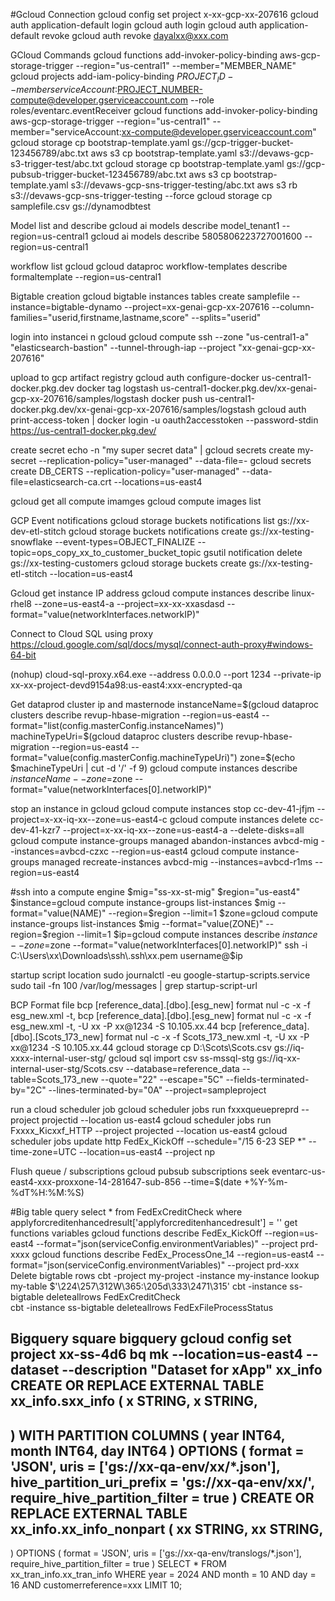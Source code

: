 #Gcloud Connection
gcloud config set project x-xx-gcp-xx-207616 
gcloud auth application-default login
gcloud auth login
gcloud auth application-default revoke
gcloud auth revoke dayalxx@xxx.com

GCloud Commands
gcloud functions add-invoker-policy-binding aws-gcp-storage-trigger --region="us-central1" --member="MEMBER_NAME"
gcloud projects add-iam-policy-binding $PROJECT_ID --member serviceAccount:$PROJECT_NUMBER-compute@developer.gserviceaccount.com --role roles/eventarc.eventReceiver
gcloud functions add-invoker-policy-binding aws-gcp-storage-trigger --region="us-central1" --member="serviceAccount:xx-compute@developer.gserviceaccount.com"
gcloud storage cp bootstrap-template.yaml gs://gcp-trigger-bucket-123456789/abc.txt
aws s3 cp bootstrap-template.yaml s3://devaws-gcp-s3-trigger-test/abc.txt
gcloud storage cp bootstrap-template.yaml gs://gcp-pubsub-trigger-bucket-123456789/abc.txt
aws s3 cp bootstrap-template.yaml s3://devaws-gcp-sns-trigger-testing/abc.txt
aws s3 rb s3://devaws-gcp-sns-trigger-testing --force
gcloud storage cp samplefile.csv gs://dynamodbtest

Model list and describe
gcloud ai models describe model_tenant1 --region=us-central1
gcloud ai models describe 5805806223727001600 --region=us-central1


workflow list gcloud 
gcloud dataproc workflow-templates describe formaltemplate --region=us-central1

Bigtable creation
gcloud bigtable instances tables create samplefile --instance=bigtable-dynamo --project=xx-genai-gcp-xx-207616 --column-families="userid,firstname,lastname,score" --splits="userid"

login into instancei n gcloud
gcloud compute ssh --zone "us-central1-a" "elasticsearch-bastion" --tunnel-through-iap --project "xx-genai-gcp-xx-207616"


upload to gcp artifact registry
gcloud auth configure-docker us-central1-docker.pkg.dev
docker tag logstash us-central1-docker.pkg.dev/xx-genai-gcp-xx-207616/samples/logstash
docker push us-central1-docker.pkg.dev/xx-genai-gcp-xx-207616/samples/logstash
gcloud auth print-access-token | docker login -u oauth2accesstoken --password-stdin https://us-central1-docker.pkg.dev/



create secret
echo -n "my super secret data" | gcloud secrets create my-secret --replication-policy="user-managed" --data-file=-
gcloud secrets create DB_CERTS --replication-policy="user-managed" --data-file=elasticsearch-ca.crt --locations=us-east4

gcloud get all compute imamges
gcloud compute images list

GCP Event notifications
gcloud storage buckets notifications list gs://xx-dev-etl-stitch
gcloud storage buckets notifications create gs://xx-testing-snowflake --event-types=OBJECT_FINALIZE --topic=ops_copy_xx_to_customer_bucket_topic
gsutil notification delete gs://xx-testing-customers
gcloud storage buckets create gs://xx-testing-etl-stitch --location=us-east4


Gcloud get instance IP address
gcloud compute instances describe linux-rhel8 --zone=us-east4-a --project=xx-xx-xxasdasd --format="value(networkInterfaces.networkIP)"

Connect to Cloud SQL using proxy
https://cloud.google.com/sql/docs/mysql/connect-auth-proxy#windows-64-bit

(nohup) cloud-sql-proxy.x64.exe --address 0.0.0.0 --port 1234 --private-ip xx-xx-project-devd9154a98:us-east4:xxx-encrypted-qa 


Get dataprod cluster ip and masternode
instanceName=$(gcloud dataproc clusters describe revup-hbase-migration --region=us-east4 --format="list(config.masterConfig.instanceNames)")
machineTypeUri=$(gcloud dataproc clusters describe revup-hbase-migration --region=us-east4 --format="value(config.masterConfig.machineTypeUri)")
zone=$(echo $machineTypeUri | cut -d '/' -f 9)
gcloud compute instances describe $instanceName --zone=$zone --format="value(networkInterfaces[0].networkIP)"

stop an instance in gcloud
gcloud compute instances stop cc-dev-41-jfjm --project=x-xx-iq-xx--zone=us-east4-c
gcloud compute instances delete cc-dev-41-kzr7 --project=x-xx-iq-xx--zone=us-east4-a --delete-disks=all
gcloud compute instance-groups managed abandon-instances avbcd-mig --instances=avbcd-czxc --region=us-east4
gcloud compute instance-groups managed recreate-instances avbcd-mig --instances=avbcd-r1ms --region=us-east4

#ssh into a compute engine
$mig="ss-xx-st-mig"
$region="us-east4"
$instance=gcloud compute instance-groups list-instances $mig --format="value(NAME)" --region=$region --limit=1
$zone=gcloud compute instance-groups list-instances $mig --format="value(ZONE)" --region=$region --limit=1
$ip=gcloud compute instances describe $instance --zone=$zone --format="value(networkInterfaces[0].networkIP)"
ssh -i C:\\Users\\xx\\Downloads\\ssh\\.ssh\\xx.pem username@$ip



startup script location
sudo journalctl -eu google-startup-scripts.service
sudo tail -fn 100 /var/log/messages | grep startup-script-url

BCP Format file
bcp [reference_data].[dbo].[esg_new] format nul -c -x -f esg_new.xml -t, 
bcp [reference_data].[dbo].[esg_new] format nul -c -x -f esg_new.xml -t, -U xx -P xx@1234 -S 10.105.xx.44
bcp [reference_data].[dbo].[Scots_173_new] format nul -c -x -f Scots_173_new.xml -t, -U xx -P xx@1234 -S 10.105.xx.44
gcloud storage cp D:\Scots\Scots.csv gs://iq-xxxx-internal-user-stg/
gcloud sql import csv ss-mssql-stg gs://iq-xx-internal-user-stg/Scots.csv --database=reference_data --table=Scots_173_new --quote="22" --escape="5C" --fields-terminated-by="2C" --lines-terminated-by="0A" --project=sampleproject

run a cloud scheduler job 
gcloud scheduler jobs run fxxxqueuepreprd --project projectid --location us-east4
gcloud scheduler jobs run Fxxxx_Kicxxf_HTTP --project projected --location us-east4
gcloud scheduler jobs update http FedEx_KickOff --schedule="/15 6-23  SEP *" --time-zone=UTC --location=us-east4 --project np

Flush queue / subscriptions
gcloud pubsub subscriptions seek eventarc-us-east4-xxx-proxxone-14-281647-sub-856 --time=$(date +%Y-%m-%dT%H:%M:%S)

#Big table query
select * from FedExCreditCheck where applyforcreditenhancedresult['applyforcreditenhancedresult'] = ''
get functions variables 
gcloud functions describe FedEx_KickOff --region=us-east4 --format="json(serviceConfig.environmentVariables)" --project prd-xxxx
gcloud functions describe FedEx_ProcessOne_14 --region=us-east4 --format="json(serviceConfig.environmentVariables)" --project prd-xxx
Delete bigtable rows
cbt -project my-project -instance my-instance lookup my-table $'\224\257\312W\365:\205d\333\2471\315\'
cbt -instance ss-bigtable deleteallrows FedExCreditCheck  
cbt -instance ss-bigtable deleteallrows FedExFileProcessStatus 


Bigquery
square bigquery 
gcloud config set project xx-ss-4d6
bq mk --location=us-east4 --dataset --description "Dataset for xApp" xx_info
CREATE OR REPLACE EXTERNAL TABLE xx_info.sxx_info
(
x STRING,
x STRING,
---
)
WITH PARTITION COLUMNS (
year INT64,
month INT64,
day INT64
)
OPTIONS (
format = 'JSON',
uris = ['gs://xx-qa-env/xx/*.json'],
hive_partition_uri_prefix = 'gs://xx-qa-env/xx/',
require_hive_partition_filter = true
)
CREATE OR REPLACE EXTERNAL TABLE xx_info.xx_info_nonpart
(
xx STRING,
xx STRING,
---
)
OPTIONS (
format = 'JSON',
uris = ['gs://xx-qa-env/translogs/*.json'],
require_hive_partition_filter = true
)
SELECT *
FROM xx_tran_info.xx_tran_info
WHERE year = 2024 AND month = 10 AND day = 16
AND customerreference=xxx
LIMIT 10;